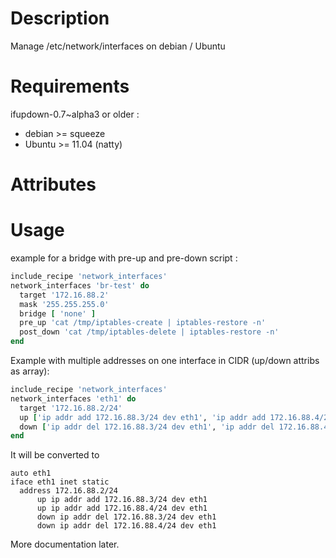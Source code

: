 Description
===========

Manage /etc/network/interfaces on debian / Ubuntu

Requirements
============

ifupdown-0.7~alpha3 or older :
* debian >= squeeze
* Ubuntu >= 11.04 (natty)

Attributes
==========

Usage
=====
example for a bridge with pre-up and pre-down script :

``` ruby
include_recipe 'network_interfaces'
network_interfaces 'br-test' do
  target '172.16.88.2'
  mask '255.255.255.0'
  bridge [ 'none' ]
  pre_up 'cat /tmp/iptables-create | iptables-restore -n'
  post_down 'cat /tmp/iptables-delete | iptables-restore -n'
end
```

Example with multiple addresses on one interface in CIDR (up/down attribs as array):
``` ruby
include_recipe 'network_interfaces'
network_interfaces 'eth1' do
  target '172.16.88.2/24'
  up ['ip addr add 172.16.88.3/24 dev eth1', 'ip addr add 172.16.88.4/24 dev eth1']
  down ['ip addr del 172.16.88.3/24 dev eth1', 'ip addr del 172.16.88.4/24 dev eth1']
end
```

It will be converted to

```
auto eth1
iface eth1 inet static
  address 172.16.88.2/24
      up ip addr add 172.16.88.3/24 dev eth1
      up ip addr add 172.16.88.4/24 dev eth1
      down ip addr del 172.16.88.3/24 dev eth1
      down ip addr del 172.16.88.4/24 dev eth1
```
More documentation later.
